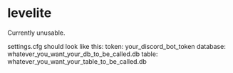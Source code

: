 # levelite

Currently unusable.

settings.cfg should look like this:
token: your_discord_bot_token
database: whatever_you_want_your_db_to_be_called.db
table: whatever_you_want_your_table_to_be_called.db
